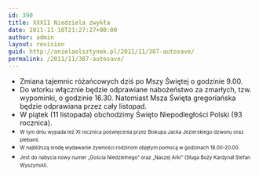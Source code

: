 ```yaml
---
id: 390
title: XXXII Niedziela zwykła
date: 2011-11-10T21:27:27+00:00
author: admin
layout: revision
guid: http://anielaolsztynek.pl/2011/11/387-autosave/
permalink: /2011/11/387-autosave/
---
```

  * Zmiana tajemnic różańcowych dziś po Mszy Świętej o godzinie 9.00.
  * Do wtorku włącznie będzie odprawiane nabożeństwo za zmarłych, tzw. wypominki, o godzinie 16.30. Natomiast Msza Święta gregoriańska będzie odprawiana przez cały listopad.
  * W piątek (11 listopada) obchodzimy Święto Niepodległości Polski (93 rocznica).</span></span>
  * <span style="font-size: x-small;"><span style="line-height: 19px;">W tym dniu wypada też XI rocznica poświęcenia przez Biskupa Jacka Jezierskiego dzwonu oraz plebanii.</span></span>
  * <span style="font-size: x-small;"><span style="line-height: 19px;">W najbliższą środę wydawanie żywności rodzinom objętym pomocą w godzinach 18.00-20.00.</span></span>
  * <span style="font-size: x-small;"><span style="line-height: 19px;">Jest do nabycia nowy numer &#8222;Gościa Niedzielnego&#8221; oraz &#8222;Naszej Arki&#8221; (Sługa Boży Kardynał Stefan Wyszyński).</span></span>